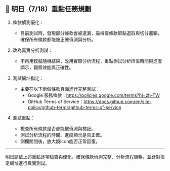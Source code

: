 ## 🔧 明日（7/18）重點任務規劃

1. 條款偵測優化：
   - 目前測試時，發現部分條款會被遺漏，需檢查條款節點選取與切分邏輯，確保所有條款都能被正確偵測與分析。

2. 改為真實分析測試：
   - 不再用模擬隨機結果，改用實際分析流程，重點測試分析所需時間與進度顯示，觀察效能與正確性。

3. 測試網址指定：
   - 主要在以下兩個條款頁面進行完整測試：
     - Google 服務條款：https://policies.google.com/terms?hl=zh-TW
     - GitHub Terms of Service：https://docs.github.com/en/site-policy/github-terms/github-terms-of-service

4. 測試重點：
   - 檢查所有條款是否都能被偵測與標記。
   - 測試分析流程的時間、進度顯示是否正確。
   - 側欄關閉後，放大鏡icon能否正常回復。

---

明日請依上述重點逐項檢查與優化，確保條款偵測完整、分析流程順暢，並針對指定網址進行真實測試。
